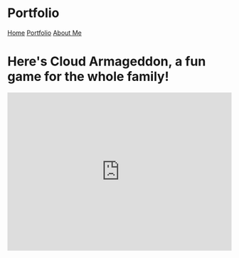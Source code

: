 # Portfolio
<html lang="en">
  <head>
  <title>My Portfolio</title>
   </head>
    <a href="https://gorgi24.github.io/">Home</a>
    <a href="https://gorgi24.github.io/portfolio.github.io/">Portfolio</a>
    <a href="https://gorgi24.github.io/AboutGorgi.github.io/">About Me</a>
    <h1>Here's Cloud Armageddon, a fun game for the whole family!</h1>
    <iframe src="https://trinket.io/embed/python/88b299edca?toggleCode=true" width="100%" height="356" frameborder="0" marginwidth="0" marginheight="0" allowfullscreen></iframe>
</html>
